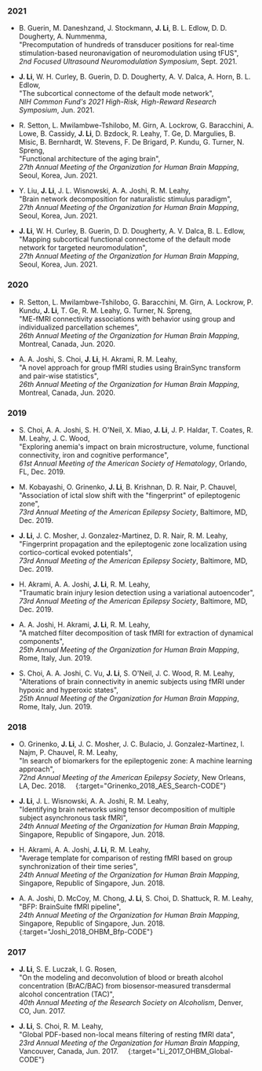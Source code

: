 ### 2021

* B. Guerin, M. Daneshzand, J. Stockmann, **J. Li**, B. L. Edlow, D. D. Dougherty, A. Nummenma,  
"Precomputation of hundreds of transducer positions for real-time stimulation-based neuronavigation of neuromodulation using tFUS",  
*2nd Focused Ultrasound Neuromodulation Symposium*, Sept. 2021.  &nbsp; [<i class="fa fa-quote-right"></i>](/files/bib/Guerin_2021_FUN_Precomputation.bib)

* **J. Li**, W. H. Curley, B. Guerin, D. D. Dougherty, A. V. Dalca, A. Horn, B. L. Edlow,  
"The subcortical connectome of the default mode network",  
*NIH Common Fund's 2021 High-Risk, High-Reward Research Symposium*, Jun. 2021.  &nbsp; [<i class="fa fa-quote-right"></i>](/files/bib/Li_2021_NIH-HRHR_Subcortical.bib)

* R. Setton, L. Mwilambwe-Tshilobo, M. Girn, A. Lockrow, G. Baracchini, A. Lowe, B. Cassidy, **J. Li**, D. Bzdock, R. Leahy, T. Ge, D. Margulies, B. Misic, B. Bernhardt, W. Stevens, F. De Brigard, P. Kundu, G. Turner, N. Spreng,  
"Functional architecture of the aging brain",  
*27th Annual Meeting of the Organization for Human Brain Mapping*, Seoul, Korea, Jun. 2021.  &nbsp; [<i class="fa fa-quote-right"></i>](/files/bib/Setton_2021_OHBM_Functional.bib)

* Y. Liu, **J. Li**, J. L. Wisnowski, A. A. Joshi, R. M. Leahy,  
"Brain network decomposition for naturalistic stimulus paradigm",  
*27th Annual Meeting of the Organization for Human Brain Mapping*, Seoul, Korea, Jun. 2021.  &nbsp; [<i class="fa fa-quote-right"></i>](/files/bib/Liu_2021_OHBM_Brain.bib)

* **J. Li**, W. H. Curley, B. Guerin, D. D. Dougherty, A. V. Dalca, B. L. Edlow,  
"Mapping subcortical functional connectome of the default mode network for targeted neuromodulation",  
*27th Annual Meeting of the Organization for Human Brain Mapping*, Seoul, Korea, Jun. 2021.  &nbsp; [<i class="fa fa-quote-right"></i>](/files/bib/Li_2021_OHBM_Mapping.bib)

### 2020

* R. Setton, L. Mwilambwe-Tshilobo, G. Baracchini, M. Girn, A. Lockrow, P. Kundu, **J. Li**, T. Ge, R. M. Leahy, G. Turner, N. Spreng,  
"ME-fMRI connectivity associations with behavior using group and individualized parcellation schemes",  
*26th Annual Meeting of the Organization for Human Brain Mapping*, Montreal, Canada, Jun. 2020.  &nbsp; [<i class="fa fa-quote-right"></i>](/files/bib/Setton_2020_OHBM_Me.bib)

* A. A. Joshi, S. Choi, **J. Li**, H. Akrami, R. M. Leahy,  
"A novel approach for group fMRI studies using BrainSync transform and pair-wise statistics",  
*26th Annual Meeting of the Organization for Human Brain Mapping*, Montreal, Canada, Jun. 2020.  &nbsp; [<i class="fa fa-quote-right"></i>](/files/bib/Joshi_2020_OHBM_Novel.bib)

### 2019

* S. Choi, A. A. Joshi, S. H. O'Neil, X. Miao, **J. Li**, J. P. Haldar, T. Coates, R. M. Leahy, J. C. Wood,  
"Exploring anemia's impact on brain microstructure, volume, functional connectivity, iron and cognitive performance",  
*61st Annual Meeting of the American Society of Hematology*, Orlando, FL, Dec. 2019.  &nbsp; [<i class="fa fa-quote-right"></i>](/files/bib/Choi_2019_ASH_Exploring.bib)

* M. Kobayashi, O. Grinenko, **J. Li**, B. Krishnan, D. R. Nair, P. Chauvel,  
"Association of ictal slow shift with the "fingerprint" of epileptogenic zone",  
*73rd Annual Meeting of the American Epilepsy Society*, Baltimore, MD, Dec. 2019.  &nbsp; [<i class="fa fa-quote-right"></i>](/files/bib/Kobayashi_2019_AES_Association.bib)

* **J. Li**, J. C. Mosher, J. Gonzalez-Martinez, D. R. Nair, R. M. Leahy,  
"Fingerprint propagation and the epileptogenic zone localization using cortico-cortical evoked potentials",  
*73rd Annual Meeting of the American Epilepsy Society*, Baltimore, MD, Dec. 2019.  &nbsp; [<i class="fa fa-quote-right"></i>](/files/bib/Li_2019_AES_Fingerprint.bib)

* H. Akrami, A. A. Joshi, **J. Li**, R. M. Leahy,  
"Traumatic brain injury lesion detection using a variational autoencoder",  
*73rd Annual Meeting of the American Epilepsy Society*, Baltimore, MD, Dec. 2019.  &nbsp; [<i class="fa fa-quote-right"></i>](/files/bib/Akrami_2019_AES_Traumatic.bib)

* A. A. Joshi, H. Akrami, **J. Li**, R. M. Leahy,  
"A matched filter decomposition of task fMRI for extraction of dynamical components",  
*25th Annual Meeting of the Organization for Human Brain Mapping*, Rome, Italy, Jun. 2019.  &nbsp; [<i class="fa fa-quote-right"></i>](/files/bib/Joshi_2019_OHBM_Matched.bib)

* S. Choi, A. A. Joshi, C. Vu, **J. Li**, S. O'Neil, J. C. Wood, R. M. Leahy,  
"Alterations of brain connectivity in anemic subjects using fMRI under hypoxic and hyperoxic states",  
*25th Annual Meeting of the Organization for Human Brain Mapping*, Rome, Italy, Jun. 2019.  &nbsp; [<i class="fa fa-quote-right"></i>](/files/bib/Choi_2019_OHBM_Alterations.bib)

### 2018

* O. Grinenko, **J. Li**, J. C. Mosher, J. C. Bulacio, J. Gonzalez-Martinez, I. Najm, P. Chauvel, R. M. Leahy,  
"In search of biomarkers for the epileptogenic zone: A machine learning approach",  
*72nd Annual Meeting of the American Epilepsy Society*, New Orleans, LA, Dec. 2018.  &nbsp; [<i class="fa fa-quote-right"></i>](/files/bib/Grinenko_2018_AES_Search.bib) &nbsp; [<i class="fa fa-code"></i>](/software/EZ_Fingerprint/ezf_main){:target="Grinenko_2018_AES_Search-CODE"}

* **J. Li**, J. L. Wisnowski, A. A. Joshi, R. M. Leahy,  
"Identifying brain networks using tensor decomposition of multiple subject asynchronous task fMRI",  
*24th Annual Meeting of the Organization for Human Brain Mapping*, Singapore, Republic of Singapore, Jun. 2018.  &nbsp; [<i class="fa fa-quote-right"></i>](/files/bib/Li_2018_OHBM_Identifying.bib)

* H. Akrami, A. A. Joshi, **J. Li**, R. M. Leahy,  
"Average template for comparison of resting fMRI based on group synchronization of their time series",  
*24th Annual Meeting of the Organization for Human Brain Mapping*, Singapore, Republic of Singapore, Jun. 2018.  &nbsp; [<i class="fa fa-quote-right"></i>](/files/bib/Akrami_2018_OHBM_Average.bib)

* A. A. Joshi, D. McCoy, M. Chong, **J. Li**, S. Choi, D. Shattuck, R. M. Leahy,  
"BFP: BrainSuite fMRI pipeline",  
*24th Annual Meeting of the Organization for Human Brain Mapping*, Singapore, Republic of Singapore, Jun. 2018.  &nbsp; [<i class="fa fa-quote-right"></i>](/files/bib/Joshi_2018_OHBM_Bfp.bib) &nbsp; [<i class="fa fa-code"></i>](http://brainsuite.org/){:target="Joshi_2018_OHBM_Bfp-CODE"}

### 2017

* **J. Li**, S. E. Luczak, I. G. Rosen,  
"On the modeling and deconvolution of blood or breath alcohol concentration (BrAC/BAC) from biosensor-measured transdermal alcohol concentration (TAC)",  
*40th Annual Meeting of the Research Society on Alcoholism*, Denver, CO, Jun. 2017.  &nbsp; [<i class="fa fa-quote-right"></i>](/files/bib/Li_2017_RSA_Modeling.bib)

* **J. Li**, S. Choi, R. M. Leahy,  
"Global PDF-based non-local means filtering of resting fMRI data",  
*23rd Annual Meeting of the Organization for Human Brain Mapping*, Vancouver, Canada, Jun. 2017.  &nbsp; [<i class="fa fa-quote-right"></i>](/files/bib/Li_2017_OHBM_Global.bib) &nbsp; [<i class="fa fa-code"></i>](/software/GPDF/gpdf_main){:target="Li_2017_OHBM_Global-CODE"}
